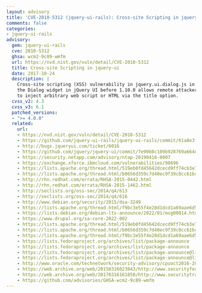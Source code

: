 ```yaml
---
layout: advisory
title: 'CVE-2010-5312 (jquery-ui-rails): Cross-site Scripting in jquery-ui'
comments: false
categories:
- jquery-ui-rails
advisory:
  gem: jquery-ui-rails
  cve: 2010-5312
  ghsa: wcm2-9c89-wmfm
  url: https://nvd.nist.gov/vuln/detail/CVE-2010-5312
  title: Cross-site Scripting in jquery-ui
  date: 2017-10-24
  description: |
    Cross-site scripting (XSS) vulnerability in jquery.ui.dialog.js in
    the Dialog widget in jQuery UI before 1.10.0 allows remote attackers
    to inject arbitrary web script or HTML via the title option.
  cvss_v2: 4.3
  cvss_v3: 6.1
  patched_versions:
  - ">= 4.0.0"
  related:
    url:
    - https://nvd.nist.gov/vuln/detail/CVE-2010-5312
    - https://github.com/jquery-ui-rails/jquery-ui-rails/commit/61a8e3f50796118e9f49fbd224b67d4065b40c50
    - http://bugs.jqueryui.com/ticket/6016
    - https://github.com/jquery/jquery-ui/commit/7e9060c109b928769a664dbcc2c17bd21231b6f3
    - https://security.netapp.com/advisory/ntap-20190416-0007
    - https://exchange.xforce.ibmcloud.com/vulnerabilities/98696
    - https://lists.apache.org/thread.html/519eb0fd45642dcecd9ff74cb3e71c20a4753f7d82e2f07864b5108f
    - https://lists.apache.org/thread.html/b0656d359c7d40ec9f39c8cc61bca66802ef9a2a12ee199f5b0c1442
    - http://rhn.redhat.com/errata/RHSA-2015-0442.html
    - http://rhn.redhat.com/errata/RHSA-2015-1462.html
    - http://seclists.org/oss-sec/2014/q4/613
    - http://seclists.org/oss-sec/2014/q4/616
    - http://www.debian.org/security/2015/dsa-3249
    - https://lists.apache.org/thread.html/f9bc3e55f4e28d1dcd1a69aae6d53e609a758e34d2869b4d798e13cc
    - https://lists.debian.org/debian-lts-announce/2022/01/msg00014.html
    - https://www.drupal.org/sa-core-2022-002
    - https://lists.apache.org/thread.html/519eb0fd45642dcecd9ff74cb3e71c20a4753f7d82e2f07864b5108f
    - https://lists.apache.org/thread.html/b0656d359c7d40ec9f39c8cc61bca66802ef9a2a12ee199f5b0c1442
    - https://lists.apache.org/thread.html/f9bc3e55f4e28d1dcd1a69aae6d53e609a758e34d2869b4d798e13cc
    - https://lists.fedoraproject.org/archives/list/package-announce
    - https://lists.fedoraproject.org/archives/list/package-announce
    - https://lists.fedoraproject.org/archives/list/package-announce@lists.fedoraproject.org/message/HVKIOWSXL2RF2ULNAP7PHESYCFSZIJE3/
    - https://lists.fedoraproject.org/archives/list/package-announce@lists.fedoraproject.org/message/SGSY236PYSFYIEBRGDERLA7OSY6D7XL4/
    - http://www.oracle.com/technetwork/security-advisory/cpuoct2016-2881722.html
    - https://web.archive.org/web/20150316023043/http://www.securityfocus.com/bid/71106
    - https://web.archive.org/web/20170316161850/http://www.securitytracker.com/id/1037035
    - https://github.com/advisories/GHSA-wcm2-9c89-wmfm
---
```

